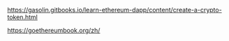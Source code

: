 https://gasolin.gitbooks.io/learn-ethereum-dapp/content/create-a-crypto-token.html

https://goethereumbook.org/zh/